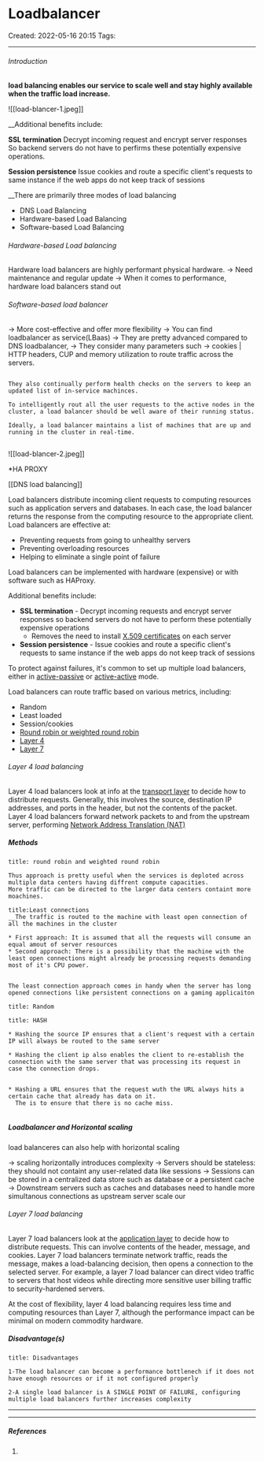 # Loadbalancer
Created: 2022-05-16 20:15
Tags: 
____

###### Introduction

__load balancing enables our service to scale well and stay highly available when the traffic load increase.__


![[load-blancer-1.jpeg]]


__Additional benefits include:

__SSL termination__
	Decrypt incoming request and encrypt server responses 
	So backend servers do not have to perfirms these potentially expensive operations.

__Session persistence__
	Issue cookies and route a specific client's requests to same instance if the web apps do 
	not keep track of sessions


__There are primarily three modes of load balancing
* DNS Load Balancing
* Hardware-based Load Balancing
* Software-based Load Balancing


###### Hardware-based Load balancing

Hardware load balancers are highly performant physical hardware.
-> Need maintenance and regular update
-> When it comes to performance, hardware load balancers stand out

###### Software-based load balancer
-> More cost-effective and offer more flexibility 
-> You can find loadbalancer as service(LBaas)
-> They are pretty advanced compared to DNS loadbalancer,
	-> They consider many parameters such 
		-> cookies | HTTP headers, CUP and memory utilization
		to route traffic across the servers.

```ad-tip

They also continually perform health checks on the servers to keep an updated list of in-service machinces.

To intelligently rout all the user requests to the active nodes in the cluster, a load balancer should be well aware of their running status.

Ideally, a load balancer maintains a list of machines that are up and running in the cluster in real-time.


```

![[load-blancer-2.jpeg]]


*HA PROXY



[[DNS load balancing]]












Load balancers distribute incoming client requests to computing resources such as application servers and databases.  In each case, the load balancer returns the response from the computing resource to the appropriate client.  Load balancers are effective at:

* Preventing requests from going to unhealthy servers
* Preventing overloading resources
* Helping to eliminate a single point of failure

Load balancers can be implemented with hardware (expensive) or with software such as HAProxy.

Additional benefits include:

* **SSL termination** - Decrypt incoming requests and encrypt server responses so backend servers do not have to perform these potentially expensive operations
    * Removes the need to install [X.509 certificates](https://en.wikipedia.org/wiki/X.509) on each server
* **Session persistence** - Issue cookies and route a specific client's requests to same instance if the web apps do not keep track of sessions

To protect against failures, it's common to set up multiple load balancers, either in [active-passive](#active-passive) or [active-active](#active-active) mode.

Load balancers can route traffic based on various metrics, including:

* Random
* Least loaded
* Session/cookies
* [Round robin or weighted round robin](https://www.g33kinfo.com/info/round-robin-vs-weighted-round-robin-lb)
* [Layer 4](#layer-4-load-balancing)
* [Layer 7](#layer-7-load-balancing)

###### Layer 4 load balancing

Layer 4 load balancers look at info at the [transport layer](#communication) to decide how to distribute requests.  Generally, this involves the source, destination IP addresses, and ports in the header, but not the contents of the packet.  Layer 4 load balancers forward network packets to and from the upstream server, performing [Network Address Translation (NAT)](https://www.nginx.com/resources/glossary/layer-4-load-balancing/)

##### Methods

```ad-tip
title: round robin and weighted round robin

Thus approach is pretty useful when the services is deploted across multiple data centers having diffrent compute capacities.
More traffic can be directed to the larger data centers containt more moachines.

```


```ad-tip
title:Least connections
__The traffic is routed to the machine with least open connection of all the machines in the cluster

* First approach: It is assumed that all the requests will consume an equal amout of server resources
* Second approach: There is a possibility that the machine with the least open connections might already be processing requests demanding most of it's CPU power.


The least connection approach comes in handy when the server has long opened connections like persistent connections on a gaming applicaiton

```

```ad-tip
title: Random
```


```ad-tip:
title: HASH

* Hashing the source IP ensures that a client's request with a certain IP will always be routed to the same server

* Hashing the client ip also enables the client to re-establish the connection with the same server that was processing its request in case the connection drops.


* Hashing a URL ensures that the request wuth the URL always hits a certain cache that already has data on it.
  The is to ensure that there is no cache miss.
  
```

	

##### Loadbalancer and Horizontal scaling
load balanceres can also help with horizontal scaling

-> scaling horizontally introduces complexity
	-> Servers should be stateless: they should not containt any user-related data like sessions
	-> Sessions can be stored in a centralized data store such as database or a persistent cache
-> Downstream servers  such as caches and databases need to handle more  simultanous connections as upstream server scale our


###### Layer 7 load balancing

Layer 7 load balancers look at the [application layer](#communication) to decide how to distribute requests.  This can involve contents of the header, message, and cookies.  Layer 7 load balancers terminate network traffic, reads the message, makes a load-balancing decision, then opens a connection to the selected server.  For example, a layer 7 load balancer can direct video traffic to servers that host videos while directing more sensitive user billing traffic to security-hardened servers.

At the cost of flexibility, layer 4 load balancing requires less time and computing resources than Layer 7, although the performance impact can be minimal on modern commodity hardware.



#####  Disadvantage(s)

```ad-danger
title: Disadvantages

1-The load balancer can become a performance bottlenech if it does not have enough resources or if it not configured properly

2-A single load balancer is A SINGLE POINT OF FAILURE, configuring multiple load balancers further increases complexity

```


_____



_______________________________
##### References
1.

